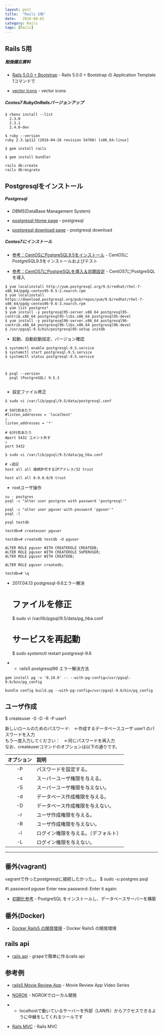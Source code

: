 ```yaml
---
layout: post
title:  "Rails 5用"
date:   2016-08-02
category: Rails
tags: [Rails]
---
```


## Rails 5用

##### 勉強備忘資料

- [Rails 5.0.0 + Bootstrap](http://morizyun.github.io/blog/rails5-application-templates/) - Rails 5.0.0 + Bootstrap の Application Template 1コマンドで

- [vector icons](http://fontawesome.io/) - vector icons

##### Centos7 RubyOnRailsバージョンアップ

~~~
$ rbenv install --list
  2.3.0
  2.3.1
  2.4.0-dev
  
$ ruby --version
ruby 2.3.1p112 (2016-04-26 revision 54768) [x86_64-linux]

$ gem install rails

$ gem install bundler

rails db:create
rails db:migrate

~~~

## Postgresqlをインストール

##### Postgresql     

- DBMS(DataBase Management System)

- [postgresql Home page](https://www.postgresql.org/) - postgresql

- [postgresql download page](https://www.postgresql.org/download/linux/redhat/) - postgresql download

##### Centos7にインストール

- [参考：CentOSにPostgreSQL9.5をインストール](http://qiita.com/SOJO/items/a1d97887d24c3e44596f) - CentOSにPostgreSQL9.5をインストールおよびテスト

- [参考：CentOS7にPostgreSQLを導入＆初期設定](http://vdeep.net/centos7-postgres) - CentOS7にPostgreSQLを導入


~~~
$ yum localinstall http://yum.postgresql.org/9.5/redhat/rhel-7-x86_64/pgdg-centos95-9.5-2.noarch.rpm
$ yum localinstall https://download.postgresql.org/pub/repos/yum/9.6/redhat/rhel-7-x86_64/pgdg-centos96-9.6-3.noarch.rpm
$ yum list postgres*
$ yum install -y postgresql95-server.x86_64 postgresql95-contrib.x86_64 postgresql95-libs.x86_64 postgresql95-devel
$ yum install -y postgresql96-server.x86_64 postgresql96-contrib.x86_64 postgresql96-libs.x86_64 postgresql96-devel
$ /usr/pgsql-9.5/bin/postgresql95-setup initdb

~~~ 

- 起動、自動起動設定、バージョン確認

~~~ 
$ systemctl enable postgresql-9.5.service
$ systemctl start postgresql-9.5.service 
$ systemctl status postgresql-9.5.service



$ psql --version
  psql (PostgreSQL) 9.5.3
  
~~~

- 設定ファイル修正

~~~
$ sudo vi /var/lib/pgsql/9.5/data/postgresql.conf   

# 59行目あたり
#listen_addresses = 'localhost'
↓
listen_addresses = '*'

# 63行目あたり
#port 5432 コメント外す
↓
port 5432

$ sudo vi /var/lib/pgsql/9.5/data/pg_hba.conf    

# ↓追記
host all all 接続許可するIPアドレス/32 trust

host all all 0.0.0.0/0 trust

~~~

- rootユーザ操作

~~~
su - postgres 
psql -c "alter user postgres with password 'postgresql'"

psql -c "alter user pguser with password 'pguser'" 
psql -l    

psql testdb

testdb=# createuser pguser

testdb=# createdb testdb -O pguser

ALTER ROLE pguser WITH CREATEROLE CREATEDB;
ALTER ROLE pguser WITH CREATEROLE SUPERUSER;
ALTER ROLE pguser WITH CREATEDB;

ALTER ROLE pguser createdb;

testdb=# \q

~~~
* 2017.04.13 postgresql-9.6エラー解決

    # ファイルを修正
    $ sudo vi /var/lib/pgsql/9.5/data/pg_hba.conf  
    
    # サービスを再起動
    $ sudo systemctl restart postgresql-9.6


- * rails5 postgresql96 エラー解決方法

~~~   
gem install pg -v '0.19.0' -- --with-pg-config=/usr/pgsql-9.6/bin/pg_config    

bundle config build.pg --with-pg-config=/usr/pgsql-9.6/bin/pg_config 

~~~

## ユーザ作成


$ createuser -S -D -R -P user1


新しいロールのためのパスワード:　←作成するデータベースユーザ user1 のパスワードを入力 <br>
もう一度入力してください：　←同じパスワードを再入力 <br>
なお、createuserコマンドのオプションは以下の通りです。<br>

| オプション  |  説明                               |
|:-----------:|:------------------------------------|
| -P          | パスワードを設定する。              |
| -s          |スーパーユーザ権限を与える。         |
| -S          |スーパーユーザ権限を与えない。       |
| -d          |データベース作成権限を与える。       |
| -D          |データベース作成権限を与えない。     |
| -r          |ユーザ作成権限を与える。             |
| -R          |ユーザ作成権限を与えない。           |
| -l          |ログイン権限を与える。（デフォルト） |
| -L          |ログイン権限を与えない。             |

---

## 番外(vagrant)

vagrantで作ったpostgresqlに接続したかった。。
$ sudo -u postgres psql

#\ password pguser 
Enter new password:
Enter it again:

- [初期化参考](https://www.server-world.info/query?os=CentOS_7&p=postgresql) - PostgreSQL をインストールし、データベースサーバーを構築

## 番外(Docker)

- [Docker Rails5 の開発環境](http://qiita.com/kawasin73/items/d5836007c715b7f7885f) - Docker Rails5 の開発環境  


## rails api

- [rails api](http://qiita.com/magaya0403/items/f9cd1340960ab997cf63) - grapeで簡単に作るrails api  

## 参考例

- [rails5 Movie Review App](https://rubyplus.com/articles/3981-Integrating-Twitter-Bootstrap-4-with-Rails-5) - Movie Review App Video Series  

- [NGROK](https://chronogram.me/secure-headers/) - NGROKでローカル開発 

- * localhostで動いているサーバーを外部（LAN外）からアクセスできるように中継をしてくれるツールです

- [Rails MVC](https://ruby-china.org/topics/31742) - Rails MVC

